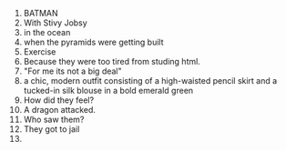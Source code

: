 1. BATMAN
2. With Stivy Jobsy
3. in the ocean
4. when the pyramids were getting built 
5. Exercise
6. Because they were too tired from studing html.
7. "For me its not a big deal"
8. a chic, modern outfit consisting of a high-waisted pencil skirt and a tucked-in silk blouse in a bold emerald green
9. How did they feel?
10. A dragon attacked.
11. Who saw them?
12. They got to jail
13.
